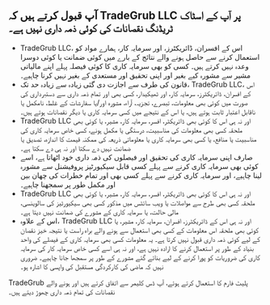 ## آپ قبول کرتے ہیں کہ TradeGrub LLC پر آپ کے اسٹاک ٹریڈنگ نقصانات کی کوئی ذمہ داری نہیں ہے۔
	
- TradeGrub LLC، اس کے افسران، ڈائریکٹرز، اور سرمایہ کار، ہمارے مواد کو استعمال کرنے سے حاصل ہونے والے نتائج کے بارے میں کوئی ضمانت یا کوئی دوسرا وعدہ نہیں کرتے ہیں۔ کسی کو بھی سرمایہ کاری کا کوئی فیصلہ پہلے اپنے مالیاتی مشیر سے مشورہ کیے بغیر اور اپنی تحقیق اور مستعدی کے بغیر نہیں کرنا چاہیے۔
- قانون کی طرف سے اجازت دی گئی زیادہ سے زیادہ حد تک، TradeGrub LLC، اس کے افسران، ڈائریکٹرز، سرمایہ کار، اور ٹھیکیدار، کسی بھی اور تمام ذمہ داری سے دستبرداری کی صورت میں کوئی بھی معلومات، تبصرے، تجزیہ، آراء، مشورہ اور/یا سفارشات کے غلط، نامکمل یا ناقابل اعتبار ثابت ہوتے ہیں، یا اس کے نتیجے میں کسی سرمایہ کاری یا دیگر نقصانات ہوتے ہیں۔
- TradeGrub LLC اور نہ ہی اس کا کوئی بھی ڈائریکٹر، افسر، سرمایہ کار، مشیر، یا کوئی بھی ملحقہ کسی بھی معلومات کی مناسبیت، درستگی یا مکمل ہونے، کسی خاص سرمایہ کاری کی مناسبیت یا منافع، یا کسی بھی سرمایہ کاری یا معلوماتی ذریعہ کی ممکنہ قیمت کا اندازہ، تصدیق یا ضمانت نہیں دے سکتا اور نہ ہی دے سکتا ہے۔ 
- صارف اپنی سرمایہ کاری کی تحقیق اور فیصلوں کی ذمہ داری خود اٹھاتا ہے، اسے کوئی بھی سرمایہ کاری کرنے سے پہلے کسی قابل سیکیورٹیز پروفیشنل سے مشورہ لینا چاہیے، اور سرمایہ کاری کرنے سے پہلے کسی بھی اور تمام خطرات کی چھان بین اور مکمل طور پر سمجھنا چاہیے۔ 
- TradeGrub LLC اور نہ ہی اس کا کوئی بھی ڈائریکٹر، افسر، سرمایہ کار، مشیر، یا کوئی بھی ملحقہ کسی بھی طرح سے مواصلات یا ویب سائٹس میں مذکور کسی بھی سیکیورٹیز کی سالوینسی، مالی حالت، یا سرمایہ کاری کے مشورے کی ضمانت نہیں دیتا ہے۔ 
- اس کے علاوہ، TradeGrub LLC اور نہ ہی اس کے ڈائریکٹرز، افسران، سرمایہ کار، مشیر، یا کوئی بھی ملحقہ اس معلومات کے کسی بھی استعمال سے ہونے والے براہ راست یا نتیجہ خیز نقصان کے لیے کوئی ذمہ داری قبول نہیں کرتا ہے۔ یہ معلومات کسی بھی سرمایہ کاری کے فیصلے کی واحد بنیاد کے طور پر استعمال کرنے کا ارادہ نہیں ہے، اور نہ ہی اسے کسی خاص سرمایہ کار کی سرمایہ کاری کی ضروریات کو پورا کرنے کے لیے بنائے گئے مشورے کے طور پر سمجھا جانا چاہیے۔ ضروری نہیں کہ ماضی کی کارکردگی مستقبل کی واپسی کا اشارہ ہو۔
	
TradeGrub پلیٹ فارم کا استعمال کرتے ہوئے، آپ ڈس کلیمر سے اتفاق کرتے ہیں اور ہونے والے نقصانات کی تمام ذمہ داری چھوڑ دیتے ہیں۔

